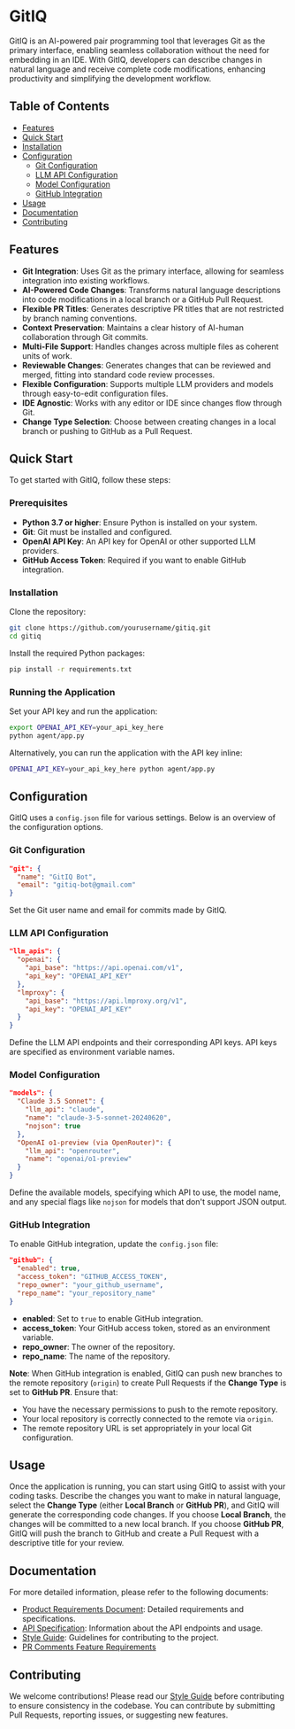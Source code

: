 # GitIQ

GitIQ is an AI-powered pair programming tool that leverages Git as the primary interface, enabling seamless collaboration without the need for embedding in an IDE. With GitIQ, developers can describe changes in natural language and receive complete code modifications, enhancing productivity and simplifying the development workflow.

## Table of Contents

- [Features](#features)
- [Quick Start](#quick-start)
- [Installation](#installation)
- [Configuration](#configuration)
  - [Git Configuration](#git-configuration)
  - [LLM API Configuration](#llm-api-configuration)
  - [Model Configuration](#model-configuration)
  - [GitHub Integration](#github-integration)
- [Usage](#usage)
- [Documentation](#documentation)
- [Contributing](#contributing)

## Features

- **Git Integration**: Uses Git as the primary interface, allowing for seamless integration into existing workflows.
- **AI-Powered Code Changes**: Transforms natural language descriptions into code modifications in a local branch or a GitHub Pull Request.
- **Flexible PR Titles**: Generates descriptive PR titles that are not restricted by branch naming conventions.
- **Context Preservation**: Maintains a clear history of AI-human collaboration through Git commits.
- **Multi-File Support**: Handles changes across multiple files as coherent units of work.
- **Reviewable Changes**: Generates changes that can be reviewed and merged, fitting into standard code review processes.
- **Flexible Configuration**: Supports multiple LLM providers and models through easy-to-edit configuration files.
- **IDE Agnostic**: Works with any editor or IDE since changes flow through Git.
- **Change Type Selection**: Choose between creating changes in a local branch or pushing to GitHub as a Pull Request.

## Quick Start

To get started with GitIQ, follow these steps:

### Prerequisites

- **Python 3.7 or higher**: Ensure Python is installed on your system.
- **Git**: Git must be installed and configured.
- **OpenAI API Key**: An API key for OpenAI or other supported LLM providers.
- **GitHub Access Token**: Required if you want to enable GitHub integration.

### Installation

Clone the repository:

```bash
git clone https://github.com/yourusername/gitiq.git
cd gitiq
```

Install the required Python packages:

```bash
pip install -r requirements.txt
```

### Running the Application

Set your API key and run the application:

```bash
export OPENAI_API_KEY=your_api_key_here
python agent/app.py
```

Alternatively, you can run the application with the API key inline:

```bash
OPENAI_API_KEY=your_api_key_here python agent/app.py
```

## Configuration

GitIQ uses a `config.json` file for various settings. Below is an overview of the configuration options.

### Git Configuration

```json
"git": {
  "name": "GitIQ Bot",
  "email": "gitiq-bot@gmail.com"
}
```

Set the Git user name and email for commits made by GitIQ.

### LLM API Configuration

```json
"llm_apis": {
  "openai": {
    "api_base": "https://api.openai.com/v1",
    "api_key": "OPENAI_API_KEY"
  },
  "lmproxy": {
    "api_base": "https://api.lmproxy.org/v1",
    "api_key": "OPENAI_API_KEY"
  }
}
```

Define the LLM API endpoints and their corresponding API keys. API keys are specified as environment variable names.

### Model Configuration

```json
"models": {
  "Claude 3.5 Sonnet": {
    "llm_api": "claude",
    "name": "claude-3-5-sonnet-20240620",
    "nojson": true
  },
  "OpenAI o1-preview (via OpenRouter)": {
    "llm_api": "openrouter",
    "name": "openai/o1-preview"
  }
}
```

Define the available models, specifying which API to use, the model name, and any special flags like `nojson` for models that don't support JSON output.

### GitHub Integration

To enable GitHub integration, update the `config.json` file:

```json
"github": {
  "enabled": true,
  "access_token": "GITHUB_ACCESS_TOKEN",
  "repo_owner": "your_github_username",
  "repo_name": "your_repository_name"
}
```

- **enabled**: Set to `true` to enable GitHub integration.
- **access_token**: Your GitHub access token, stored as an environment variable.
- **repo_owner**: The owner of the repository.
- **repo_name**: The name of the repository.

**Note**: When GitHub integration is enabled, GitIQ can push new branches to the remote repository (`origin`) to create Pull Requests if the **Change Type** is set to **GitHub PR**. Ensure that:

- You have the necessary permissions to push to the remote repository.
- Your local repository is correctly connected to the remote via `origin`.
- The remote repository URL is set appropriately in your local Git configuration.

## Usage

Once the application is running, you can start using GitIQ to assist with your coding tasks. Describe the changes you want to make in natural language, select the **Change Type** (either **Local Branch** or **GitHub PR**), and GitIQ will generate the corresponding code changes. If you choose **Local Branch**, the changes will be committed to a new local branch. If you choose **GitHub PR**, GitIQ will push the branch to GitHub and create a Pull Request with a descriptive title for your review.

## Documentation

For more detailed information, please refer to the following documents:

- [Product Requirements Document](PRD.md): Detailed requirements and specifications.
- [API Specification](API.md): Information about the API endpoints and usage.
- [Style Guide](Style_Guide.md): Guidelines for contributing to the project.
- [PR Comments Feature Requirements](PR_Comments_Feature_Requirements.md)

## Contributing

We welcome contributions! Please read our [Style Guide](Style_Guide.md) before contributing to ensure consistency in the codebase. You can contribute by submitting Pull Requests, reporting issues, or suggesting new features.
